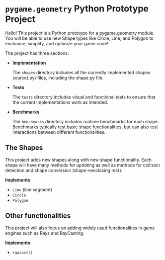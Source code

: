 # `pygame.geometry` Python Prototype Project
Hello! This project is a Python prototype for a pygame.geometry module. You will be able to use new Shape types like Circle, Line, and Polygon to enchance, simplify, and optimize your game code!

The project has three sections:

- **Implementation**

   The `shapes` directory includes all the currently implemented shapes source(.py) files, including the shape.py file.

- **Tests**
    
   The `tests` directory includes visual and functional tests to ensure that the current implementations work as intended.
   
- **Benchmarks**

   The `benchmarks` directory includes runtime benchmarks for each shape. Benchmarks typically test basic shape functionalities, but can also test interactions between different functionalities.

## The Shapes
This project adds new shapes along with new shape functionality. Each shape will have many methods for updating as well as methods for collision detection and shape conversion (shape->enclosing rect).

**Implements**
- `Line` (line segment)
- `Circle`
- `Polygon`

## Other functionalities
This project will also focus on adding widely used functionalities in game engines such as Rays and RayCasting.

**Implements**
- `raycast()`
